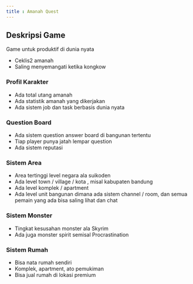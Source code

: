```yaml
---
title : Amanah Quest
---
```


## Deskripsi Game
Game untuk produktif di dunia nyata
- Ceklis2 amanah
- Saling menyemangati ketika kongkow

### Profil Karakter
- Ada total utang amanah
- Ada statistik amanah yang dikerjakan
- Ada sistem job dan task berbasis dunia nyata

### Question Board
- Ada sistem question answer board di bangunan tertentu
- Tiap player punya jatah lempar question
- Ada sistem reputasi

### Sistem Area
- Area tertinggi level negara ala suikoden
- Ada level town / village / kota , misal kabupaten bandung
- Ada level komplek / apartment
- Ada level unit bangunan dimana ada sistem channel / room, dan semua pemain yang ada bisa saling lihat dan chat

### Sistem Monster
- Tingkat kesusahan monster ala Skyrim
- Ada juga monster spirit semisal Procrastination

### Sistem Rumah
- Bisa nata rumah sendiri
- Komplek, apartment, ato pemukiman
- Bisa jual rumah di lokasi premium
